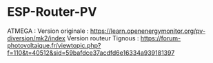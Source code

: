 # ESP-Router-PV
ATMEGA :
	Version originale : https://learn.openenergymonitor.org/pv-diversion/mk2/index
	Version routeur Tignous : https://forum-photovoltaique.fr/viewtopic.php?f=110&t=40512&sid=59bafdce37acdfd6e16334a939181397